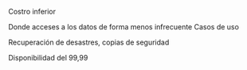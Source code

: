 Costro inferior 

Donde acceses a los datos de forma menos infrecuente
Casos de uso

Recuperación de desastres, copias de seguridad


Disponibilidad del 99,99
